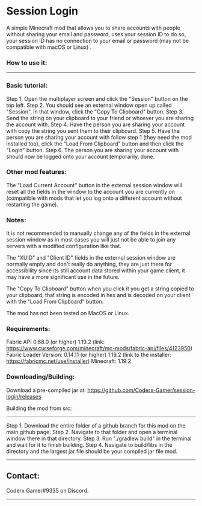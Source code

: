 # Session Login
A simple Minecraft mod that allows you to share accounts with people without sharing your email and password, uses your session ID to do so, your session ID has no connection to your email or password (may not be compatible with macOS or Linux)
.

### How to use it:
---

### Basic tutorial:

Step 1. Open the multiplayer screen and click the "Session" button on the top left.
Step 2. You should see an external window open up called "Session", in that window, click the "Copy To Clipboard" button.
Step 3. Send the string on your clipboard to your friend or whoever you are sharing the account with.
Step 4. Have the person you are sharing your account with copy the string you sent them to their clipboard.
Step 5. Have the person you are sharing your account with follow step 1 (they need the mod installed too), click the "Load From Clipboard" button and then click the "Login" button.
Step 6. The person you are sharing your account with should now be logged onto your account temporarily, done.

### Other mod features:

The "Load Current Account" button in the external session window will reset all the fields in the window to the account you are currently on (compatible with mods that let you log onto a different account without restarting the game).

### Notes:

It is not recommended to manually change any of the fields in the external session window as in most cases you will just not be able to join any servers with a modified configuration like that.

The "XUID" and "Client ID" fields in the external session window are normally empty and don't really do anything, they are just there for accessibility since its still account data stored within your game client, it may have a more significant use in the future.

The "Copy To Clipboard" button when you click it you get a string copied to your clipboard, that string is encoded in hex and is decoded on your client with the "Load From Clipboard" button.

The mod has not been tested on MacOS or Linux.

### Requirements:

Fabric API 0.68.0 (or higher) 1.19.2 (link: https://www.curseforge.com/minecraft/mc-mods/fabric-api/files/4123950)
Fabric Loader Version: 0.14.11 (or higher) 1.19.2 (link to the installer: https://fabricmc.net/use/installer)
Minecraft: 1.19.2

### Downloading/Building:

Download a pre-compiled jar at: https://github.com/Coderx-Gamer/session-login/releases

Building the mod from src:

---

Step 1. Download the entire folder of a github branch for this mod on the main github page.
Step 2. Navigate to that folder and open a terminal window there in that directory.
Step 3. Run "./gradlew build" in the terminal and wait for it to finish building.
Step 4. Navigate to build/libs in the directory and the largest jar file should be your compiled jar file mod.

---

## Contact:
Coderx Gamer#9335 on Discord.

---
